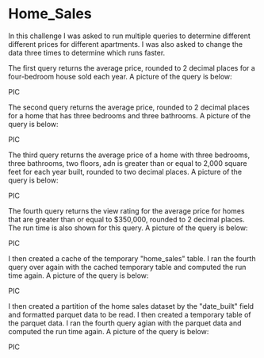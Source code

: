 # Home_Sales

In this challenge I was asked to run multiple queries to determine different different prices for different apartments. I was also asked to change the data three times to determine which runs faster. 

The first query returns the average price, rounded to 2 decimal places for a four-bedroom house sold each year. A picture of the query is below: 

  PIC

The second query returns the average price, rounded to 2 decimal places for a home that has three bedrooms and three bathrooms. A picture of the query is below: 

  PIC

The third query returns the average price of a home with three bedrooms, three bathrooms, two floors, adn is greater than or equal to 2,000 square feet for each year built, rounded to two decimal places. A picture of the query is below:

  PIC

The fourth query returns the view rating for the average price for homes that are greater than or equal to $350,000, rounded to 2 decimal places. The run time is also shown for this query. A picture of the query is below:

  PIC

I then created a cache of the temporary "home_sales" table. I ran the fourth query over again with the cached temporary table and computed the run time again. A picture of the query is below: 

  PIC

I then created a partition of the home sales dataset by the "date_built" field and formatted parquet data to be read. I then created a temporary table of the parquet data. I ran the fourth query agian with the parquet data and computed the run time again. A picture of the query is below: 

  PIC

